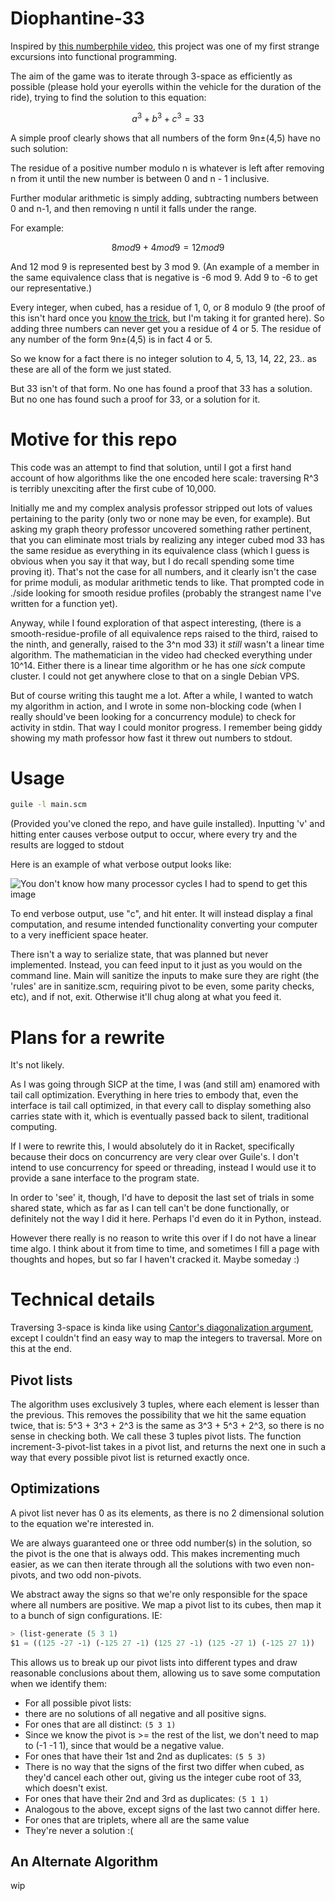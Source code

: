 # Diophantine-33
Inspired by [this numberphile video](https://www.youtube.com/watch?v=wymmCdLdPvM), this project was one of my first strange excursions into functional programming.

The aim of the game was to iterate through 3-space as efficiently as possible (please hold your eyerolls within the vehicle for the duration of the ride), trying to find the solution to this equation:

``` math
a^3 + b^3 + c^3 = 33
```

A simple proof clearly shows that all numbers of the form 9n±(4,5) have no such solution:

The residue of a positive number modulo n is whatever is left after removing n from it until the new number is between 0 and n - 1 inclusive.

Further modular arithmetic is simply adding, subtracting numbers between 0 and n-1, and then removing n until it falls under the range.

For example:
``` math
8 mod 9 + 4 mod 9 = 12 mod 9
```
And 12 mod 9 is represented best by 3 mod 9. (An example of a member in the same equivalence class that is negative is -6 mod 9. Add 9 to -6 to get our representative.)

Every integer, when cubed, has a residue of 1, 0, or 8 modulo 9 (the proof of this isn't hard once you [know the trick][], but I'm taking it for granted here). So adding three numbers can never get you a residue of 4 or 5. The residue of any number of the form 9n±(4,5) is in fact 4 or 5.

[know the trick]: https://en.wikipedia.org/wiki/Cube_(algebra)#Base_ten

So we know for a fact there is no integer solution to 4, 5, 13, 14, 22, 23.. as these are all of the form we just stated.

But 33 isn't of that form. No one has found a proof that 33 has a solution.
But no one has found such a proof for 33, or a solution for it.

# Motive for this repo
This code was an attempt to find that solution, until I got a first hand account of how algorithms like the one encoded here scale: traversing R^3 is terribly unexciting after the first cube of 10,000.

Initially me and my complex analysis professor stripped out lots of values pertaining to the parity (only two or none may be even, for example). But asking my graph theory professor uncovered something rather pertinent, that you can eliminate most trials by realizing any integer cubed mod 33 has the same residue as everything in its equivalence class (which I guess is obvious when you say it that way, but I do recall spending some time proving it). That's not the case for all numbers, and it clearly isn't the case for prime moduli, as modular arithmetic tends to like. That prompted code in ./side looking for smooth residue profiles (probably the strangest name I've written for a function yet).

Anyway, while I found exploration of that aspect interesting, (there is a smooth-residue-profile of all equivalence reps raised to the third, raised to the ninth, and generally, raised to the 3^n mod 33) it _still_ wasn't a linear time algorithm. The mathematician in the video had checked everything under 10^14. Either there is a linear time algorithm or he has one _sick_ compute cluster. I could not get anywhere close to that on a single Debian VPS.

But of course writing this taught me a lot. After a while, I wanted to watch my algorithm in action, and I wrote in some non-blocking code (when I really should've been looking for a concurrency module) to check for activity in stdin. That way I could monitor progress. I remember being giddy showing my math professor how fast it threw out numbers to stdout.

# Usage
``` bash
guile -l main.scm 
```
(Provided you've cloned the repo, and have guile installed).
Inputting 'v' and hitting enter causes verbose output to occur, where every try and the results are logged to stdout

Here is an example of what verbose output looks like:

![You don't know how many processor cycles I had to spend to get this image](https://raw.githubusercontent.com/alphor/diophantine-33/master/33.png)

To end verbose output, use "c", and hit enter. It will instead display a final computation, and resume intended functionality converting your computer to a very inefficient space heater.

There isn't a way to serialize state, that was planned but never implemented. Instead, you can feed input to it just as you would on the command line. Main will sanitize the inputs to make sure they are right (the 'rules' are in sanitize.scm, requiring pivot to be even, some parity checks, etc), and if not, exit. Otherwise it'll chug along at what you feed it.


# Plans for a rewrite
It's not likely.

As I was going through SICP at the time, I was (and still am) enamored with tail call optimization. Everything in here tries to embody that, even the interface is tail call optimized, in that every call to display something also carries state with it, which is eventually passed back to silent, traditional computing.

If I were to rewrite this, I would absolutely do it in Racket, specifically because their docs on concurrency are very clear over Guile's. I don't intend to use concurrency for speed or threading, instead I would use it to provide a sane interface to the program state. 

In order to 'see' it, though, I'd have to deposit the last set of trials in some shared state, which as far as I can tell can't be done functionally, or definitely not the way I did it here. Perhaps I'd even do it in Python, instead.

However there really is no reason to write this over if I do not have a linear time algo. I think about it from time to time, and sometimes I fill a page with thoughts and hopes, but so far I haven't cracked it. Maybe someday :)


# Technical details

Traversing 3-space is kinda like using [Cantor's diagonalization argument](https://en.wikipedia.org/wiki/Cantor's_diagonal_argument), except I couldn't find an easy way to map the integers to traversal. More on this at the end.

## Pivot lists
The algorithm uses exclusively 3 tuples, where each element is lesser than the previous. This removes the possibility that we hit the same equation twice, that is: 5^3 + 3^3 + 2^3 is the same as 3^3 + 5^3 + 2^3, so there is no sense in checking both. We call these 3 tuples pivot lists. The function increment-3-pivot-list takes in a pivot list, and returns the next one in such a way that every possible pivot list is returned exactly once.

## Optimizations

A pivot list never has 0 as its elements, as there is no 2 dimensional solution to the equation we're interested in. 


We are always guaranteed one or three odd number(s) in the solution, so the pivot is the one that is always odd. This makes incrementing much easier, as we can then iterate through all the solutions with two even non-pivots, and two odd non-pivots.

We abstract away the signs so that we're only responsible for the space where all numbers are positive. We map a pivot list to its cubes, then map it to a bunch of sign configurations. IE:
``` scheme
> (list-generate (5 3 1)
$1 = ((125 -27 -1) (-125 27 -1) (125 27 -1) (125 -27 1) (-125 27 1))
```

This allows us to break up our pivot lists into different types and draw reasonable conclusions about them, allowing us to save some computation when we identify them:
 - For all possible pivot lists:
  - there are no solutions of all negative and all positive signs.
 - For ones that are all distinct: ```(5 3 1)```
  - Since we know the pivot is >= the rest of the list, we don't need to map to (-1 -1 1), since that would be a negative value.
 - For ones that have their 1st and 2nd as duplicates: ```(5 5 3)```
  - There is no way that the signs of the first two differ when cubed, as they'd cancel each other out, giving us the integer cube root of 33, which doesn't exist.
 - For ones that have their 2nd and 3rd as duplicates: ```(5 1 1)```
  - Analogous to the above, except signs of the last two cannot differ here.
 - For ones that are triplets, where all are the same value
  - They're never a solution :(
  

## An Alternate Algorithm
wip
